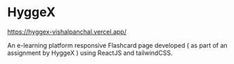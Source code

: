 # HyggeX

https://hyggex-vishalpanchal.vercel.app/

An e-learning platform responsive Flashcard page developed ( as part of an assignment by HyggeX ) using ReactJS and tailwindCSS.
